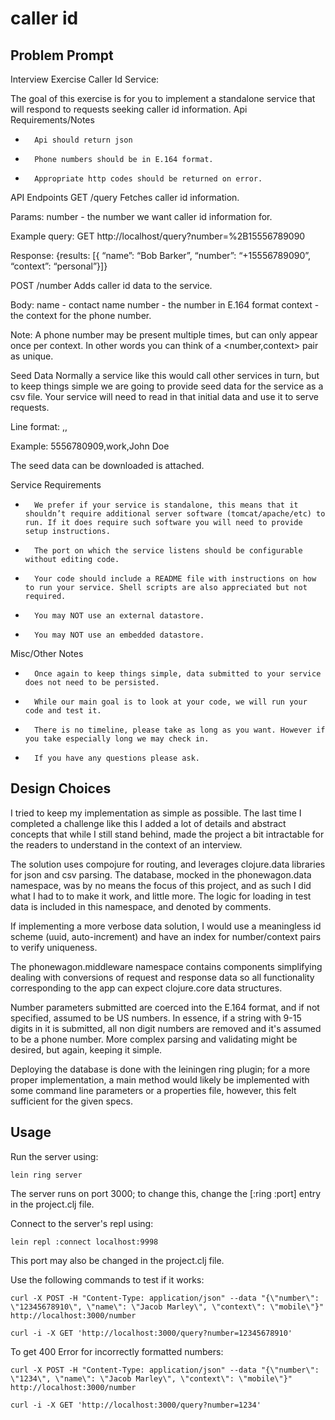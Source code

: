 # caller id

## Problem Prompt

Interview Exercise
Caller Id Service:

The goal of this exercise is for you to implement a standalone service that will respond to requests seeking caller id information.
Api Requirements/Notes
* 		Api should return json
* 		Phone numbers should be in E.164 format.
* 		Appropriate http codes should be returned on error.
API Endpoints
GET /query
Fetches caller id information.

Params:
number - the number we want caller id information for.

Example query:
GET http://localhost/query?number=%2B15556789090

Response:
{results: [{ “name”: “Bob Barker”, “number”: “+15556789090”, “context”: “personal”}]}

POST /number
Adds caller id data to the service.

Body:
name - contact name
number - the number in E.164 format
context - the context for the phone number.

Note: A phone number may be present multiple times, but can only appear once per context. In other words you can think of a <number,context> pair as unique.

Seed Data
Normally a service like this would call other services in turn, but to keep things simple we are going to provide seed data for the service as a csv file. Your service will need to read in that initial data and use it to serve requests.

Line format:
<phone number>,<context>,<caller id>

Example:
5556780909,work,John Doe

The seed data can be downloaded is attached.

Service Requirements
* 		We prefer if your service is standalone, this means that it shouldn’t require additional server software (tomcat/apache/etc) to run. If it does require such software you will need to provide setup instructions.
* 		The port on which the service listens should be configurable without editing code.
* 		Your code should include a README file with instructions on how to run your service. Shell scripts are also appreciated but not required.
* 		You may NOT use an external datastore.
* 		You may NOT use an embedded datastore.

Misc/Other Notes
* 		Once again to keep things simple, data submitted to your service does not need to be persisted.
* 		While our main goal is to look at your code, we will run your code and test it.
* 		There is no timeline, please take as long as you want. However if you take especially long we may check in.
* 		If you have any questions please ask.

## Design Choices

I tried to keep my implementation as simple as possible. The last time I completed a challenge like this I added a lot of details and abstract concepts that while I still stand behind, made the project a bit intractable for the readers to understand in the context of an interview.

The solution uses compojure for routing, and leverages clojure.data libraries for json and csv parsing. The database, mocked in the phonewagon.data namespace, was by no means the focus of this project, and as such I did what I had to to make it work, and little more. The logic for loading in test data is included in this namespace, and denoted by comments.

If implementing a more verbose data solution, I would use a meaningless id scheme (uuid, auto-increment) and have an index for number/context pairs to verify uniqueness.

The phonewagon.middleware namespace contains components simplifying dealing with conversions of request and response data so all functionality corresponding to the app can expect clojure.core data structures.

Number parameters submitted are coerced into the E.164 format, and if not specified, assumed to be US numbers. In essence, if a string with 9-15 digits in it is submitted, all non digit numbers are removed and it's assumed to be a phone number. More complex parsing and validating might be desired, but again, keeping it simple.

Deploying the database is done with the leiningen ring plugin; for a more proper implementation, a main method would likely be implemented with some command line parameters or a properties file, however, this felt sufficient for the given specs.

## Usage

Run the server using:
```
lein ring server
```
The server runs on port 3000; to change this, change the [:ring :port] entry in the project.clj file.

Connect to the server's repl using:
```
lein repl :connect localhost:9998
```

This port may also be changed in the project.clj file.

Use the following commands to test if it works:
```
curl -X POST -H "Content-Type: application/json" --data "{\"number\": \"12345678910\", \"name\": \"Jacob Marley\", \"context\": \"mobile\"}" http://localhost:3000/number
```
```
curl -i -X GET 'http://localhost:3000/query?number=12345678910'
```

To get 400 Error for incorrectly formatted numbers:

```
curl -X POST -H "Content-Type: application/json" --data "{\"number\": \"1234\", \"name\": \"Jacob Marley\", \"context\": \"mobile\"}" http://localhost:3000/number
```
```
curl -i -X GET 'http://localhost:3000/query?number=1234'
```
